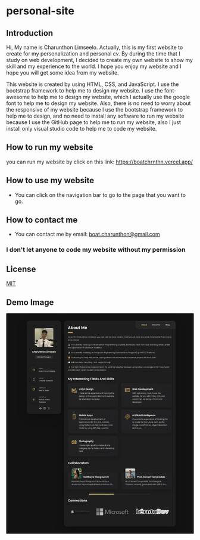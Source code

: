 # personal-site

## Introduction
Hi, My name is Charunthon Limseelo. Actually, this is my first website to create for my personalization and
personal cv. By during the time that I study on web development, I decided to create my own website to show my
skill and my experience to the world. I hope you enjoy my website and I hope you will get some idea from my website.

This website is created by using HTML, CSS, and JavaScript. I use the bootstrap framework to help me to design my website.
I use the font-awesome to help me to design my website, which I actually use the google font to help me to design my website.
Also, there is no need to worry about the responsive of my website because I use the bootstrap framework to help me to design, and
no need to install any software to run my website because I use the GitHub page to help me to run my website, also I just install only
visual studio code to help me to code my website.

## How to run my website
you can run my website by click on this link: https://boatchrnthn.vercel.app/

## How to use my website
- You can click on the navigation bar to go to the page that you want to go.

## How to contact me
- You can contact me by email: boat.charunthon@gmail.com

### I don't let anyone to code my website without my permission

## License
[MIT](https://choosealicense.com/licenses/mit/)

## Demo Image
![vCard Desktop Demo](./website-demo-image/demo.jpeg "Desktop Demo")
